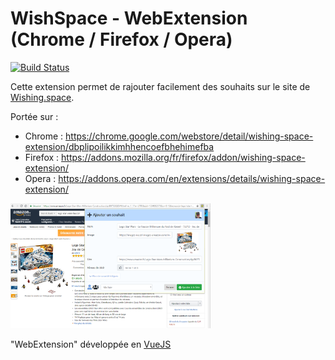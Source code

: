 # WishSpace - WebExtension (Chrome / Firefox / Opera)

[![Build Status](https://travis-ci.org/achorein/wishspace-webextension.svg?branch=master)](https://travis-ci.org/achorein/wishspace-webextension)

Cette extension permet de rajouter facilement des souhaits sur le site de [Wishing.space](https://www.wishing.space).

Portée sur :
* Chrome : https://chrome.google.com/webstore/detail/wishing-space-extension/dbplipoilikkimhhencoefbhehimefba
* Firefox : https://addons.mozilla.org/fr/firefox/addon/wishing-space-extension/ 
* Opera : https://addons.opera.com/en/extensions/details/wishing-space-extension/

<img src="public/img/whishing.space-chrome-extension.png" height="200">

"WebExtension" développée en [VueJS](https://vuejs.org/)
